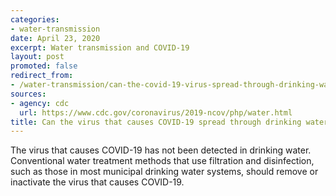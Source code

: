 ```yaml
---
categories:
- water-transmission
date: April 23, 2020
excerpt: Water transmission and COVID-19
layout: post
promoted: false
redirect_from:
- /water-transmission/can-the-covid-19-virus-spread-through-drinking-water/
sources:
- agency: cdc
  url: https://www.cdc.gov/coronavirus/2019-ncov/php/water.html
title: Can the virus that causes COVID-19 spread through drinking water?
---
```


The virus that causes COVID-19 has not been detected in drinking water. Conventional water treatment methods that use filtration and disinfection, such as those in most municipal drinking water systems, should remove or inactivate the virus that causes COVID-19.